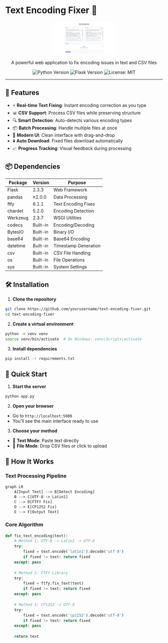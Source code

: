 # Text Encoding Fixer 🔧

<div align="center">
  <img src="static/capture.png" alt="Text Encoding Fixer Logo" width="200"/>
  <p>A powerful web application to fix encoding issues in text and CSV files</p>
</div>

<div align="center">
  <img src="https://img.shields.io/badge/Python-3.8%2B-blue" alt="Python Version"/>
  <img src="https://img.shields.io/badge/Flask-2.3.3-green" alt="Flask Version"/>
  <img src="https://img.shields.io/badge/License-MIT-yellow.svg" alt="License: MIT"/>
</div>

---

## 🌟 Features

- ⚡ **Real-time Text Fixing**: Instant encoding correction as you type
- 📊 **CSV Support**: Process CSV files while preserving structure
- 🔍 **Smart Detection**: Auto-detects various encoding types
- 📦 **Batch Processing**: Handle multiple files at once
- 🎨 **Modern UI**: Clean interface with drag-and-drop
- ⬇️ **Auto Download**: Fixed files download automatically
- 📈 **Progress Tracking**: Visual feedback during processing

## 📦 Dependencies

| Package | Version | Purpose |
|---------|---------|---------|
| Flask | 2.3.3 | Web Framework |
| pandas | ≥2.0.0 | Data Processing |
| ftfy | 6.1.1 | Text Encoding Fixes |
| chardet | 5.2.0 | Encoding Detection |
| Werkzeug | 2.3.7 | WSGI Utilities |
| codecs | Built-in | Encoding/Decoding |
| BytesIO | Built-in | Binary I/O |
| base64 | Built-in | Base64 Encoding |
| datetime | Built-in | Timestamp Generation |
| csv | Built-in | CSV File Handling |
| os | Built-in | File Operations |
| sys | Built-in | System Settings |

## 🛠️ Installation

1. **Clone the repository**
```bash
git clone https://github.com/yourusername/text-encoding-fixer.git
cd text-encoding-fixer
```

2. **Create a virtual environment**
```bash
python -m venv venv
source venv/bin/activate  # On Windows: venv\Scripts\activate
```

3. **Install dependencies**
```bash
pip install -r requirements.txt
```

## 🚀 Quick Start

1. **Start the server**
```bash
python app.py
```

2. **Open your browser**
- Go to `http://localhost:5000`
- You'll see the main interface ready to use

3. **Choose your method**
- 📝 **Text Mode**: Paste text directly
- 📁 **File Mode**: Drop CSV files or click to upload

## 🔧 How It Works

### Text Processing Pipeline

```mermaid
graph LR
    A[Input Text] --> B[Detect Encoding]
    B --> C[UTF-8 -> Latin1]
    C --> D[FTFY Fix]
    D --> E[CP1252 Fix]
    E --> F[Output Text]
```

### Core Algorithm

```python
def fix_text_encoding(text):
    # Method 1: UTF-8 -> Latin1 -> UTF-8
    try:
        fixed = text.encode('latin1').decode('utf-8')
        if fixed != text: return fixed
    except: pass

    # Method 2: FTFY Library
    try:
        fixed = ftfy.fix_text(text)
        if fixed != text: return fixed
    except: pass

    # Method 3: CP1252 -> UTF-8
    try:
        fixed = text.encode('cp1252').decode('utf-8')
        if fixed != text: return fixed
    except: pass

    return text
